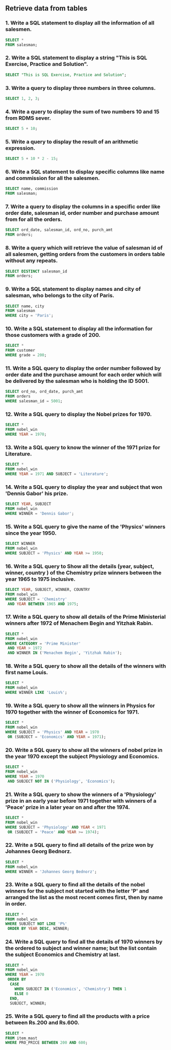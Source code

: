 ## Retrieve data from tables
### 1. Write a SQL statement to display all the information of all salesmen.
```SQL
SELECT *
FROM salesman;
```

### 2. Write a SQL statement to display a string "This is SQL Exercise, Practice and Solution".
```SQL
SELECT "This is SQL Exercise, Practice and Solution";
```

### 3. Write a query to display three numbers in three columns.
```SQL
SELECT 1, 2, 3;
```

### 4. Write a query to display the sum of two numbers 10 and 15 from RDMS sever.
```SQL
SELECT 5 + 10;
```

### 5. Write a query to display the result of an arithmetic expression.
```SQL
SELECT 5 + 10 * 2 - 15;
```

### 6. Write a SQL statement to display specific columns like name and commission for all the salesmen. 
```SQL
SELECT name, commission
FROM salesman;
```

### 7. Write a query to display the columns in a specific order like order date, salesman id, order number and purchase amount from for all the orders.
```SQL
SELECT ord_date, salesman_id, ord_no, purch_amt
FROM orders;
```

### 8. Write a query which will retrieve the value of salesman id of all salesmen, getting orders from the customers in orders table without any repeats.
```SQL
SELECT DISTINCT salesman_id
FROM orders;
```

### 9. Write a SQL statement to display names and city of salesman, who belongs to the city of Paris.
```SQL
SELECT name, city
FROM salesman
WHERE city = 'Paris';
```

### 10. Write a SQL statement to display all the information for those customers with a grade of 200.
```SQL
SELECT *
FROM customer
WHERE grade = 200;
```

### 11. Write a SQL query to display the order number followed by order date and the purchase amount for each order which will be delivered by the salesman who is holding the ID 5001.
```SQL
SELECT ord_no, ord_date, purch_amt
FROM orders
WHERE salesman_id = 5001;
```

### 12. Write a SQL query to display the Nobel prizes for 1970.
```SQL
SELECT *
FROM nobel_win
WHERE YEAR = 1970;
```

### 13. Write a SQL query to know the winner of the 1971 prize for Literature.
```SQL
SELECT *
FROM nobel_win
WHERE YEAR = 1971 AND SUBJECT = 'Literature';
```

### 14. Write a SQL query to display the year and subject that won 'Dennis Gabor' his prize.
```SQL
SELECT YEAR, SUBJECT
FROM nobel_win
WHERE WINNER = 'Dennis Gabor';
```

### 15. Write a SQL query to give the name of the 'Physics' winners since the year 1950.
```SQL
SELECT WINNER
FROM nobel_win
WHERE SUBJECT = 'Physics' AND YEAR >= 1950;
```

### 16. Write a SQL query to Show all the details (year, subject, winner, country ) of the Chemistry prize winners between the year 1965 to 1975 inclusive.
```SQL
SELECT YEAR, SUBJECT, WINNER, COUNTRY
FROM nobel_win
WHERE SUBJECT = 'Chemistry' 
 AND YEAR BETWEEN 1965 AND 1975;
```

### 17. Write a SQL query to show all details of the Prime Ministerial winners after 1972 of Menachem Begin and Yitzhak Rabin.
```SQL
SELECT *
FROM nobel_win
WHERE CATEGORY = 'Prime Minister' 
 AND YEAR > 1972 
 AND WINNER IN ('Menachem Begin', 'Yitzhak Rabin');
```

### 18. Write a SQL query to show all the details of the winners with first name Louis.
```SQL
SELECT *
FROM nobel_win
WHERE WINNER LIKE 'Louis%';
```

### 19. Write a SQL query to show all the winners in Physics for 1970 together with the winner of Economics for 1971.
```SQL
SELECT *
FROM nobel_win
WHERE SUBJECT = 'Physics' AND YEAR = 1970
 OR (SUBJECT = 'Economics' AND YEAR = 1971);
```

### 20. Write a SQL query to show all the winners of nobel prize in the year 1970 except the subject Physiology and Economics.
```SQL
SELECT *
FROM nobel_win
WHERE YEAR = 1970
 AND SUBJECT NOT IN ('Physiology', 'Economics');
```

### 21. Write a SQL query to show the winners of a 'Physiology' prize in an early year before 1971 together with winners of a 'Peace' prize in a later year on and after the 1974. 
```SQL
SELECT *
FROM nobel_win
WHERE SUBJECT = 'Physiology' AND YEAR < 1971
 OR (SUBJECT = 'Peace' AND YEAR >= 1974);
```

### 22. Write a SQL query to find all details of the prize won by Johannes Georg Bednorz.
```SQL
SELECT *
FROM nobel_win
WHERE WINNER = 'Johannes Georg Bednorz';
```

### 23. Write a SQL query to find all the details of the nobel winners for the subject not started with the letter 'P' and arranged the list as the most recent comes first, then by name in order.
```SQL
SELECT *
FROM nobel_win
WHERE SUBJECT NOT LIKE 'P%' 
 ORDER BY YEAR DESC, WINNER;
```

### 24. Write a SQL query to find all the details of 1970 winners by the ordered to subject and winner name; but the list contain the subject Economics and Chemistry at last.
```SQL
SELECT *
FROM nobel_win
WHERE YEAR = 1970 
 ORDER BY 
  CASE
    WHEN SUBJECT IN ('Economics', 'Chemistry') THEN 1
    ELSE 0
  END,
  SUBJECT, WINNER;
```

### 25. Write a SQL query to find all the products with a price between Rs.200 and Rs.600. 
```SQL
SELECT *
FROM item_mast
WHERE PRO_PRICE BETWEEN 200 AND 600;
```
